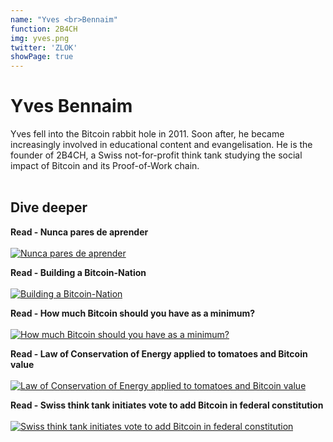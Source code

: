 ```yaml
---
name: "Yves <br>Bennaim"
function: 2B4CH
img: yves.png
twitter: 'ZLOK'
showPage: true
---
```


# Yves Bennaim
 
Yves fell into the Bitcoin rabbit hole in 2011. Soon after, he became increasingly involved in educational content and evangelisation. He is the founder of 2B4CH, a Swiss not-for-profit think tank studying the social impact of Bitcoin and its Proof-of-Work chain.
<br><br>

## Dive deeper


<div class="grid grid-cols-2 gap-5">
<div class="p-3 my-2">

**Read - Nunca pares de aprender**  <br><br>
[![Nunca pares de aprender](/2022/content/yves1.png)](https://diarioelsalvador.com/nunca-pares-de-aprender/93519/)
</div>

<div class="p-3 my-2">

**Read - Building a Bitcoin-Nation**  <br><br>
[![Building a Bitcoin-Nation](/2022/content/yves2.png)](http://2b4.ch/like-a-letter-at-the-post-office-building-a-bitcoin-nation-part-1/)
</div>

<div class="p-3 my-2">

**Read - How much Bitcoin should you have as a minimum?**  <br><br>
[![How much Bitcoin should you have as a minimum?](/2022/content/yves3.png)](https://bennaim.com/how-much-bitcoin-is-enough/)
</div>

<div class="p-3 my-2">

**Read - Law of Conservation of Energy applied to tomatoes and Bitcoin value**  <br><br>
[![Law of Conservation of Energy applied to tomatoes and Bitcoin value](/2022/content/yves4.png)](https://bennaim.com/bitcoin-value-conservation/)
</div>

<div class="p-3 my-2">

**Read - Swiss think tank initiates vote to add Bitcoin in federal constitution**  <br><br>
[![Swiss think tank initiates vote to add Bitcoin in federal constitution](/2022/content/yves5.png)](https://cointelegraph.com/news/swiss-think-tank-initiates-vote-to-add-bitcoin-in-federal-constitution/)
</div>

</div>

<br>




